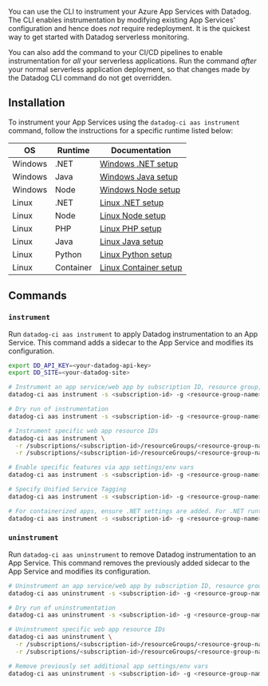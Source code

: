 You can use the CLI to instrument your Azure App Services with Datadog. The CLI enables instrumentation by modifying existing App Services' configuration and hence does *not* require redeployment. It is the quickest way to get started with Datadog serverless monitoring.

You can also add the command to your CI/CD pipelines to enable instrumentation for *all* your serverless applications. Run the command *after* your normal serverless application deployment, so that changes made by the Datadog CLI command do not get overridden.

## Installation

To instrument your App Services using the `datadog-ci aas instrument` command, follow the instructions for a specific runtime listed below:

| OS      | Runtime   | Documentation                                                                                                                |
| ------- | --------- | ---------------------------------------------------------------------------------------------------------------------------- |
| Windows | .NET      | [Windows .NET setup](https://docs.datadoghq.com/serverless/azure_app_services/azure_app_services_windows?tab=net#setup)      |
| Windows | Java      | [Windows Java setup](https://docs.datadoghq.com/serverless/azure_app_services/azure_app_services_windows?tab=java#setup)     |
| Windows | Node      | [Windows Node setup](https://docs.datadoghq.com/serverless/azure_app_services/azure_app_services_windows?tab=nodejs#setup)   |
| Linux   | .NET      | [Linux .NET setup](https://docs.datadoghq.com/serverless/azure_app_services/azure_app_services_linux?tab=nodenetphppython)   |
| Linux   | Node      | [Linux Node setup](https://docs.datadoghq.com/serverless/azure_app_services/azure_app_services_linux?tab=nodenetphppython)   |
| Linux   | PHP       | [Linux PHP setup](https://docs.datadoghq.com/serverless/azure_app_services/azure_app_services_linux?tab=nodenetphppython)    |
| Linux   | Java      | [Linux Java setup](https://docs.datadoghq.com/serverless/azure_app_services/azure_app_services_linux?tab=java)               |
| Linux   | Python    | [Linux Python setup](https://docs.datadoghq.com/serverless/azure_app_services/azure_app_services_linux?tab=nodenetphppython) |
| Linux   | Container | [Linux Container setup](https://docs.datadoghq.com/serverless/azure_app_services/azure_app_services_container)               |


## Commands

### `instrument`

Run `datadog-ci aas instrument` to apply Datadog instrumentation to an App Service. This command adds a sidecar to the App Service and modifies its configuration.

```bash
export DD_API_KEY=<your-datadog-api-key>
export DD_SITE=<your-datadog-site>

# Instrument an app service/web app by subscription ID, resource group, and app service name
datadog-ci aas instrument -s <subscription-id> -g <resource-group-name> -n <app-service-name>

# Dry run of instrumentation
datadog-ci aas instrument -s <subscription-id> -g <resource-group-name> -n <app-service-name> --dry-run

# Instrument specific web app resource IDs
datadog-ci aas instrument \
  -r /subscriptions/<subscription-id>/resourceGroups/<resource-group-name>/providers/Microsoft.Web/sites/<web-app-name> \
  -r /subscriptions/<subscription-id>/resourceGroups/<resource-group-name>/providers/Microsoft.Web/sites/<web-app-name>

# Enable specific features via app settings/env vars 
datadog-ci aas instrument -s <subscription-id> -g <resource-group-name> -n <app-service-name> -e DD_PROFILING_ENABLED=true -e DD_LOGS_INJECTION=true

# Specify Unified Service Tagging
datadog-ci aas instrument -s <subscription-id> -g <resource-group-name> -n <app-service-name> --service <service-name> --env <environment-name> --version <version-name>

# For containerized apps, ensure .NET settings are added. For .NET runtime apps, .NET settings are automatically added.
datadog-ci aas instrument -s <subscription-id> -g <resource-group-name> -n <app-service-name> --dotnet
```

### `uninstrument`

Run `datadog-ci aas uninstrument` to remove Datadog instrumentation to an App Service. This command removes the previously added sidecar to the App Service and modifies its configuration.

```bash
# Uninstrument an app service/web app by subscription ID, resource group, and app service name
datadog-ci aas uninstrument -s <subscription-id> -g <resource-group-name> -n <app-service-name>

# Dry run of uninstrumentation
datadog-ci aas uninstrument -s <subscription-id> -g <resource-group-name> -n <app-service-name> --dry-run

# Uninstrument specific web app resource IDs
datadog-ci aas uninstrument \
  -r /subscriptions/<subscription-id>/resourceGroups/<resource-group-name>/providers/Microsoft.Web/sites/<web-app-name> \
  -r /subscriptions/<subscription-id>/resourceGroups/<resource-group-name>/providers/Microsoft.Web/sites/<web-app-name>

# Remove previously set additional app settings/env vars 
datadog-ci aas uninstrument -s <subscription-id> -g <resource-group-name> -n <app-service-name> -e DD_PROFILING_ENABLED=true -e DD_LOGS_INJECTION=true
```
